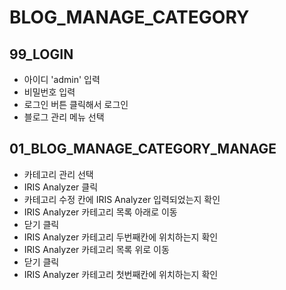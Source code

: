 # BLOG_MANAGE_CATEGORY

## 99_LOGIN

- 아이디 'admin' 입력
- 비밀번호 입력
- 로그인 버튼 클릭해서 로그인
- 블로그 관리 메뉴 선택

## 01_BLOG_MANAGE_CATEGORY_MANAGE

- 카테고리 관리 선택
- IRIS Analyzer 클릭
- 카테고리 수정 칸에 IRIS Analyzer 입력되었는지 확인
- IRIS Analyzer 카테고리 목록 아래로 이동
- 닫기 클릭
- IRIS Analyzer 카테고리 두번째칸에 위치하는지 확인
- IRIS Analyzer 카테고리 목록 위로 이동
- 닫기 클릭
- IRIS Analyzer 카테고리 첫번째칸에 위치하는지 확인

